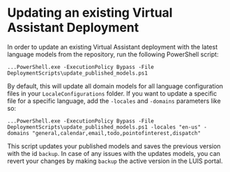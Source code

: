 # Updating an existing Virtual Assistant Deployment

In order to update an existing Virtual Assistant deployment with the latest language models from the repository, run the following PowerShell script:

```
...PowerShell.exe -ExecutionPolicy Bypass -File DeploymentScripts\update_published_models.ps1
```

By default, this will update all domain models for all language configuration files in your `LocaleConfigurations` folder. If you want to update a specific file for a specific language, add the `-locales` and `-domains` parameters like so:

```
...PowerShell.exe -ExecutionPolicy Bypass -File DeploymentScripts\update_published_models.ps1 -locales "en-us" -domains "general,calendar,email,todo,pointofinterest,dispatch"
```

This script updates your published models and saves the previous version with the id `backup`. In case of any issues with the updates models, you can revert your changes by making `backup` the active version in the LUIS portal.